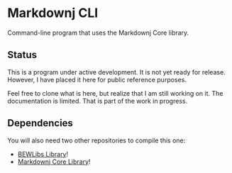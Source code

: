 # Markdownj CLI
Command-line program that uses the Markdownj Core library.

## Status
This is a program under active development.  It is not yet ready for release.
However, I have placed it here for public reference purposes.

Feel free to clone what is here, but realize that I am still working on it.  The documentation
is limited.  That is part of the work in progress.

## Dependencies
You will also need two other repositories to compile this one:

- [BEWLibs Library][bewl]!
- [Markdownj Core Library][mjc]!



[bewl]:https://github.com/bewillcott/bewlibs
[mjc]:https://github.com/bewillcott/markdownj
